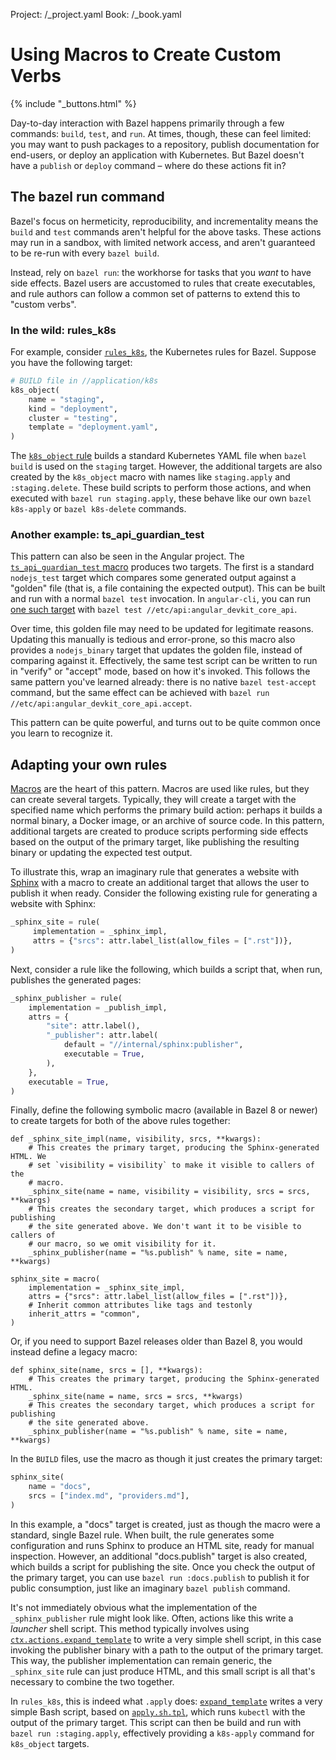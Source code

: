 Project: /_project.yaml
Book: /_book.yaml

# Using Macros to Create Custom Verbs

{% include "_buttons.html" %}

Day-to-day interaction with Bazel happens primarily through a few commands:
`build`, `test`, and `run`. At times, though, these can feel limited: you may
want to push packages to a repository, publish documentation for end-users, or
deploy an application with Kubernetes. But Bazel doesn't have a `publish` or
`deploy` command – where do these actions fit in?

## The bazel run command

Bazel's focus on hermeticity, reproducibility, and incrementality means the
`build` and `test` commands aren't helpful for the above tasks. These actions
may run in a sandbox, with limited network access, and aren't guaranteed to be
re-run with every `bazel build`.

Instead, rely on `bazel run`: the workhorse for tasks that you *want* to have
side effects. Bazel users are accustomed to rules that create executables, and
rule authors can follow a common set of patterns to extend this to
"custom verbs".

### In the wild: rules_k8s
For example, consider [`rules_k8s`](https://github.com/bazelbuild/rules_k8s),
the Kubernetes rules for Bazel. Suppose you have the following target:

```python
# BUILD file in //application/k8s
k8s_object(
    name = "staging",
    kind = "deployment",
    cluster = "testing",
    template = "deployment.yaml",
)
```

The [`k8s_object` rule](https://github.com/bazelbuild/rules_k8s#usage) builds a
standard Kubernetes YAML file when `bazel build` is used on the `staging`
target. However, the additional targets are also created by the `k8s_object`
macro with names like `staging.apply` and `:staging.delete`. These build
scripts to perform those actions, and when executed with `bazel run
staging.apply`, these behave like our own `bazel k8s-apply` or `bazel
k8s-delete` commands.

### Another example: ts_api_guardian_test

This pattern can also be seen in the Angular project. The
[`ts_api_guardian_test` macro](https://github.com/angular/angular/blob/16ac611a8410e6bcef8ffc779f488ca4fa102155/tools/ts-api-guardian/index.bzl#L22)
produces two targets. The first is a standard `nodejs_test` target which compares
some generated output against a "golden" file (that is, a file containing the
expected output). This can be built and run with a normal `bazel
test` invocation. In `angular-cli`, you can run [one such
target](https://github.com/angular/angular-cli/blob/e1269cb520871ee29b1a4eec6e6c0e4a94f0b5fc/etc/api/BUILD)
with `bazel test //etc/api:angular_devkit_core_api`.

Over time, this golden file may need to be updated for legitimate reasons.
Updating this manually is tedious and error-prone, so this macro also provides
a `nodejs_binary` target that updates the golden file, instead of comparing
against it. Effectively, the same test script can be written to run in "verify"
or "accept" mode, based on how it's invoked. This follows the same pattern
you've learned already: there is no native `bazel test-accept` command, but the
same effect can be achieved with
`bazel run //etc/api:angular_devkit_core_api.accept`.

This pattern can be quite powerful, and turns out to be quite common once you
learn to recognize it.

## Adapting your own rules

[Macros](/extending/macros) are the heart of this pattern. Macros are used like
rules, but they can create several targets. Typically, they will create a
target with the specified name which performs the primary build action: perhaps
it builds a normal binary, a Docker image, or an archive of source code. In
this pattern, additional targets are created to produce scripts performing side
effects based on the output of the primary target, like publishing the
resulting binary or updating the expected test output.

To illustrate this, wrap an imaginary rule that generates a website with
[Sphinx](https://www.sphinx-doc.org) with a macro to create an additional
target that allows the user to publish it when ready. Consider the following
existing rule for generating a website with Sphinx:

```python
_sphinx_site = rule(
     implementation = _sphinx_impl,
     attrs = {"srcs": attr.label_list(allow_files = [".rst"])},
)
```

Next, consider a rule like the following, which builds a script that, when run,
publishes the generated pages:

```python
_sphinx_publisher = rule(
    implementation = _publish_impl,
    attrs = {
        "site": attr.label(),
        "_publisher": attr.label(
            default = "//internal/sphinx:publisher",
            executable = True,
        ),
    },
    executable = True,
)
```

Finally, define the following symbolic macro (available in Bazel 8 or newer) to
create targets for both of the above rules together:

```starlark
def _sphinx_site_impl(name, visibility, srcs, **kwargs):
    # This creates the primary target, producing the Sphinx-generated HTML. We
    # set `visibility = visibility` to make it visible to callers of the
    # macro.
    _sphinx_site(name = name, visibility = visibility, srcs = srcs, **kwargs)
    # This creates the secondary target, which produces a script for publishing
    # the site generated above. We don't want it to be visible to callers of
    # our macro, so we omit visibility for it.
    _sphinx_publisher(name = "%s.publish" % name, site = name, **kwargs)

sphinx_site = macro(
    implementation = _sphinx_site_impl,
    attrs = {"srcs": attr.label_list(allow_files = [".rst"])},
    # Inherit common attributes like tags and testonly
    inherit_attrs = "common",
)
```

Or, if you need to support Bazel releases older than Bazel 8, you would instead
define a legacy macro:

```starlark
def sphinx_site(name, srcs = [], **kwargs):
    # This creates the primary target, producing the Sphinx-generated HTML.
    _sphinx_site(name = name, srcs = srcs, **kwargs)
    # This creates the secondary target, which produces a script for publishing
    # the site generated above.
    _sphinx_publisher(name = "%s.publish" % name, site = name, **kwargs)
```

In the `BUILD` files, use the macro as though it just creates the primary
target:

```python
sphinx_site(
    name = "docs",
    srcs = ["index.md", "providers.md"],
)
```

In this example, a "docs" target is created, just as though the macro were a
standard, single Bazel rule. When built, the rule generates some configuration
and runs Sphinx to produce an HTML site, ready for manual inspection. However,
an additional "docs.publish" target is also created, which builds a script for
publishing the site. Once you check the output of the primary target, you can
use `bazel run :docs.publish` to publish it for public consumption, just like
an imaginary `bazel publish` command.

It's not immediately obvious what the implementation of the `_sphinx_publisher`
rule might look like. Often, actions like this write a _launcher_ shell script.
This method typically involves using
[`ctx.actions.expand_template`](lib/actions#expand_template)
to write a very simple shell script, in this case invoking the publisher binary
with a path to the output of the primary target. This way, the publisher
implementation can remain generic, the `_sphinx_site` rule can just produce
HTML, and this small script is all that's necessary to combine the two
together.

In `rules_k8s`, this is indeed what `.apply` does:
[`expand_template`](https://github.com/bazelbuild/rules_k8s/blob/f10e7025df7651f47a76abf1db5ade1ffeb0c6ac/k8s/object.bzl#L213-L241)
writes a very simple Bash script, based on
[`apply.sh.tpl`](https://github.com/bazelbuild/rules_k8s/blob/f10e7025df7651f47a76abf1db5ade1ffeb0c6ac/k8s/apply.sh.tpl),
which runs `kubectl` with the output of the primary target. This script can
then be build and run with `bazel run :staging.apply`, effectively providing a
`k8s-apply` command for `k8s_object` targets.
